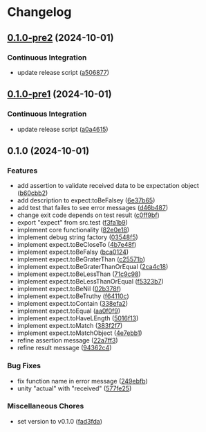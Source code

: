 # Changelog

## [0.1.0-pre2](https://github.com/Tsukina-7mochi/lua-testing-library/compare/v0.1.0-pre1...v0.1.0-pre2) (2024-10-01)


### Continuous Integration

* update release script ([a506877](https://github.com/Tsukina-7mochi/lua-testing-library/commit/a506877f0113bd0359d70924d87aec9891a431e7))

## [0.1.0-pre1](https://github.com/Tsukina-7mochi/lua-testing-library/compare/v0.1.0...v0.1.0-pre1) (2024-10-01)


### Continuous Integration

* update release script ([a0a4615](https://github.com/Tsukina-7mochi/lua-testing-library/commit/a0a461514483a4a191eec444812379d23bc5da69))

## 0.1.0 (2024-10-01)


### Features

* add assertion to validate received data to be expectation object ([b60cbb2](https://github.com/Tsukina-7mochi/lua-testing-library/commit/b60cbb2e9b80ebce7940ad79ed133cf54ad700e5))
* add description to expect:toBeFalsey ([6e37b65](https://github.com/Tsukina-7mochi/lua-testing-library/commit/6e37b65ec0cf5e1b102fed78df91887e50d5b56f))
* add test that failes to see error messages ([d46b487](https://github.com/Tsukina-7mochi/lua-testing-library/commit/d46b487d64b024d9e254232d376d6e6cf6a3ea73))
* change exit code depends on test result ([c0ff9bf](https://github.com/Tsukina-7mochi/lua-testing-library/commit/c0ff9bfc8d4d87100bdbf263652e73a583655e91))
* export "expect" from src.test ([f3fa1b9](https://github.com/Tsukina-7mochi/lua-testing-library/commit/f3fa1b9a8e5a79e537051f9cf697b06e244178e9))
* implement core functionality ([82e0e18](https://github.com/Tsukina-7mochi/lua-testing-library/commit/82e0e180a4b328116370a81cdb4844ddc187f1ea))
* implement debug string factory ([03548f5](https://github.com/Tsukina-7mochi/lua-testing-library/commit/03548f5eac0fcfe3989793279ccbaedd9855fe37))
* implement expect.toBeCloseTo ([4b7e48f](https://github.com/Tsukina-7mochi/lua-testing-library/commit/4b7e48fdd6102306377f24ac845b93fa2c146618))
* implement expect.toBeFalsy ([bca0124](https://github.com/Tsukina-7mochi/lua-testing-library/commit/bca0124e51cf0a07df0f498d9ff0a0278a8fa4d1))
* implement expect.toBeGraterThan ([c25571b](https://github.com/Tsukina-7mochi/lua-testing-library/commit/c25571bb82179714bc98b55e959f960ab2ad5fc2))
* implement expect.toBeGraterThanOrEqual ([2ca4c18](https://github.com/Tsukina-7mochi/lua-testing-library/commit/2ca4c18f3e80f1a00f092d0b06c35308ffde4684))
* implement expect.toBeLessThan ([71c9c98](https://github.com/Tsukina-7mochi/lua-testing-library/commit/71c9c986ae8286171e943bf40197573280acca25))
* implement expect.toBeLessThanOrEqual ([f5323b7](https://github.com/Tsukina-7mochi/lua-testing-library/commit/f5323b72691ac0ccb47293b419dcfcb519f81017))
* implement expect.toBeNil ([02b378f](https://github.com/Tsukina-7mochi/lua-testing-library/commit/02b378f783636bb246d94d64eec67b60205033b6))
* implement expect.toBeTruthy ([f64110c](https://github.com/Tsukina-7mochi/lua-testing-library/commit/f64110c52b14b95b174c1126fcb621d059ec1724))
* implement expect.toContain ([338efa2](https://github.com/Tsukina-7mochi/lua-testing-library/commit/338efa2263b788a1818f363696be48dd3538c79d))
* implement expect.toEqual ([aa0f0f9](https://github.com/Tsukina-7mochi/lua-testing-library/commit/aa0f0f95df241969f1212725713fb371dad48539))
* implement expect.toHaveLEngth ([5016f13](https://github.com/Tsukina-7mochi/lua-testing-library/commit/5016f130bd00df12aba34bcaf1556d913d70141b))
* implement expect.toMatch ([383f2f7](https://github.com/Tsukina-7mochi/lua-testing-library/commit/383f2f711113811f1c46a211d78b6327af224508))
* implement expect.toMatchObject ([4e7ebb1](https://github.com/Tsukina-7mochi/lua-testing-library/commit/4e7ebb167636ba02970d6fb2acb188ae45d49d2a))
* refine assertion message ([22a7ff3](https://github.com/Tsukina-7mochi/lua-testing-library/commit/22a7ff36a212c6dc1ae383b1ee961b28877fff9d))
* refine result message ([94362c4](https://github.com/Tsukina-7mochi/lua-testing-library/commit/94362c49248180fe5a737d6d91c414a068b03ea7))


### Bug Fixes

* fix function name in error message ([249ebfb](https://github.com/Tsukina-7mochi/lua-testing-library/commit/249ebfb34ca1ddb3c3c9239199498ecb44d12002))
* unity "actual" with "received" ([577fe25](https://github.com/Tsukina-7mochi/lua-testing-library/commit/577fe25e74903f20edacf8ea043ae15901dc55e1))


### Miscellaneous Chores

* set version to v0.1.0 ([fad3fda](https://github.com/Tsukina-7mochi/lua-testing-library/commit/fad3fda630695d710e84db52f4f4ee915cde3c92))
